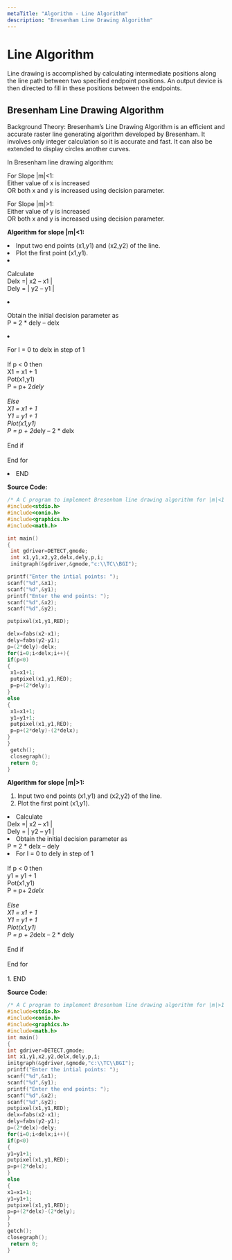 ```yaml
---
metaTitle: "Algorithm - Line Algorithm"
description: "Bresenham Line Drawing Algorithm"
---
```


# Line Algorithm


Line drawing is accomplished by calculating intermediate positions along the line path between
two specified endpoint positions. An output device is then directed to fill in these positions
between the endpoints.



## Bresenham Line Drawing Algorithm


Background Theory:
Bresenham’s Line Drawing Algorithm is an efficient and accurate raster line generating algorithm developed by Bresenham. It involves only integer calculation so it is accurate and fast. It can also be extended to display circles another curves.

In Bresenham line drawing algorithm:<br>

For Slope |m|<1:<br>
Either value of x is increased<br>
OR both x and y is increased using decision parameter.  <br>

For Slope |m|>1:<br>
Either value of y is increased<br>
OR both x and y is increased using decision parameter.  <br>

**Algorithm for slope |m|<1:<br>**

<li>
Input two end points (x1,y1) and (x2,y2) of the line.
</li>
<li>
Plot the first point (x1,y1).
</li>
<li>
<p>Calculate<br>
Delx =| x2 – x1 |
<br>    Dely = | y2 – y1 |</p>
</li>
<li>
<p>Obtain the initial decision parameter as <br>
P = 2 * dely – delx</p>
</li>
<li>
<p>For I = 0 to delx in step of 1<br><br>
If p < 0 then<br>
X1 = x1 + 1<br>
Pot(x1,y1)<br>
P = p+ 2<em>dely<br><br>
Else<br>
X1 = x1 + 1<br>
Y1 = y1 + 1<br>
Plot(x1,y1)<br>
P = p + 2</em>dely – 2 * delx<br><br>
End if<br><br>
End for<br></p>
</li>
<li>
END
</li>

**Source Code:**

```cpp
/* A C program to implement Bresenham line drawing algorithm for |m|<1 */
#include<stdio.h>
#include<conio.h>
#include<graphics.h>
#include<math.h>

int main()
{    
 int gdriver=DETECT,gmode;
 int x1,y1,x2,y2,delx,dely,p,i;
 initgraph(&gdriver,&gmode,"c:\\TC\\BGI");

printf("Enter the intial points: ");
scanf("%d",&x1);
scanf("%d",&y1);
printf("Enter the end points: ");
scanf("%d",&x2);
scanf("%d",&y2);

putpixel(x1,y1,RED);

delx=fabs(x2-x1);
dely=fabs(y2-y1);
p=(2*dely)-delx;
for(i=0;i<delx;i++){
if(p<0)
{
 x1=x1+1;
 putpixel(x1,y1,RED);
 p=p+(2*dely);
}
else
{
 x1=x1+1;
 y1=y1+1;
 putpixel(x1,y1,RED);
 p=p+(2*dely)-(2*delx);
}
}
 getch();
 closegraph();
 return 0;
}

```

**Algorithm for slope |m|>1:**

1. Input two end points (x1,y1) and (x2,y2) of the line.
1. Plot the first point (x1,y1).
<li>Calculate<br>
Delx =| x2 – x1 |<br>
Dely = | y2 – y1 |</li>
<li>Obtain the initial decision parameter as
<br>P = 2 * delx – dely</li>
<li>For I = 0 to dely in step of 1<br><br>
If p < 0 then<br>
y1 = y1 + 1<br>
Pot(x1,y1)<br>
P = p+ 2<em>delx<br><br>
Else<br>
X1 = x1 + 1<br>
Y1 = y1 + 1<br>
Plot(x1,y1)<br>
P = p + 2</em>delx – 2 * dely<br><br>
End if<br><br>
End for<br><br></li>
1. END

**Source Code:**

```cpp
/* A C program to implement Bresenham line drawing algorithm for |m|>1 */
#include<stdio.h>
#include<conio.h>
#include<graphics.h>
#include<math.h>
int main()
{
int gdriver=DETECT,gmode;
int x1,y1,x2,y2,delx,dely,p,i;
initgraph(&gdriver,&gmode,"c:\\TC\\BGI");
printf("Enter the intial points: ");
scanf("%d",&x1);
scanf("%d",&y1);
printf("Enter the end points: ");
scanf("%d",&x2);
scanf("%d",&y2);
putpixel(x1,y1,RED);
delx=fabs(x2-x1);
dely=fabs(y2-y1);
p=(2*delx)-dely;
for(i=0;i<delx;i++){
if(p<0)
{
y1=y1+1;
putpixel(x1,y1,RED);
p=p+(2*delx);
}
else
{
x1=x1+1;
y1=y1+1;
putpixel(x1,y1,RED);
p=p+(2*delx)-(2*dely);
}
}
getch();
closegraph();
 return 0;
}

```

